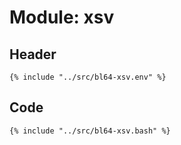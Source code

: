 # Module: xsv

## Header

```shell
{% include "../src/bl64-xsv.env" %}
```

## Code

```shell
{% include "../src/bl64-xsv.bash" %}
```
